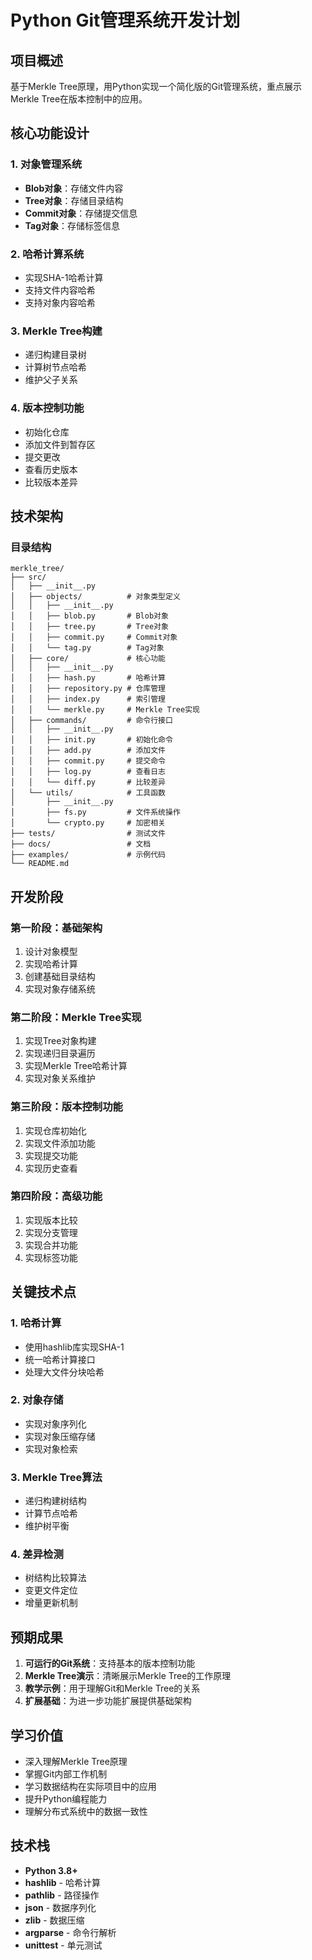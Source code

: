 # Python Git管理系统开发计划

## 项目概述

基于Merkle Tree原理，用Python实现一个简化版的Git管理系统，重点展示Merkle Tree在版本控制中的应用。

## 核心功能设计

### 1. 对象管理系统
- **Blob对象**：存储文件内容
- **Tree对象**：存储目录结构
- **Commit对象**：存储提交信息
- **Tag对象**：存储标签信息

### 2. 哈希计算系统
- 实现SHA-1哈希计算
- 支持文件内容哈希
- 支持对象内容哈希

### 3. Merkle Tree构建
- 递归构建目录树
- 计算树节点哈希
- 维护父子关系

### 4. 版本控制功能
- 初始化仓库
- 添加文件到暂存区
- 提交更改
- 查看历史版本
- 比较版本差异

## 技术架构

### 目录结构
```
merkle_tree/
├── src/
│   ├── __init__.py
│   ├── objects/          # 对象类型定义
│   │   ├── __init__.py
│   │   ├── blob.py       # Blob对象
│   │   ├── tree.py       # Tree对象
│   │   ├── commit.py     # Commit对象
│   │   └── tag.py        # Tag对象
│   ├── core/             # 核心功能
│   │   ├── __init__.py
│   │   ├── hash.py       # 哈希计算
│   │   ├── repository.py # 仓库管理
│   │   ├── index.py      # 索引管理
│   │   └── merkle.py     # Merkle Tree实现
│   ├── commands/         # 命令行接口
│   │   ├── __init__.py
│   │   ├── init.py       # 初始化命令
│   │   ├── add.py        # 添加文件
│   │   ├── commit.py     # 提交命令
│   │   ├── log.py        # 查看日志
│   │   └── diff.py       # 比较差异
│   └── utils/            # 工具函数
│       ├── __init__.py
│       ├── fs.py         # 文件系统操作
│       └── crypto.py     # 加密相关
├── tests/                # 测试文件
├── docs/                 # 文档
├── examples/             # 示例代码
└── README.md
```

## 开发阶段

### 第一阶段：基础架构
1. 设计对象模型
2. 实现哈希计算
3. 创建基础目录结构
4. 实现对象存储系统

### 第二阶段：Merkle Tree实现
1. 实现Tree对象构建
2. 实现递归目录遍历
3. 实现Merkle Tree哈希计算
4. 实现对象关系维护

### 第三阶段：版本控制功能
1. 实现仓库初始化
2. 实现文件添加功能
3. 实现提交功能
4. 实现历史查看

### 第四阶段：高级功能
1. 实现版本比较
2. 实现分支管理
3. 实现合并功能
4. 实现标签功能

## 关键技术点

### 1. 哈希计算
- 使用hashlib库实现SHA-1
- 统一哈希计算接口
- 处理大文件分块哈希

### 2. 对象存储
- 实现对象序列化
- 实现对象压缩存储
- 实现对象检索

### 3. Merkle Tree算法
- 递归构建树结构
- 计算节点哈希
- 维护树平衡

### 4. 差异检测
- 树结构比较算法
- 变更文件定位
- 增量更新机制

## 预期成果

1. **可运行的Git系统**：支持基本的版本控制功能
2. **Merkle Tree演示**：清晰展示Merkle Tree的工作原理
3. **教学示例**：用于理解Git和Merkle Tree的关系
4. **扩展基础**：为进一步功能扩展提供基础架构

## 学习价值

- 深入理解Merkle Tree原理
- 掌握Git内部工作机制
- 学习数据结构在实际项目中的应用
- 提升Python编程能力
- 理解分布式系统中的数据一致性

## 技术栈

- **Python 3.8+**
- **hashlib** - 哈希计算
- **pathlib** - 路径操作
- **json** - 数据序列化
- **zlib** - 数据压缩
- **argparse** - 命令行解析
- **unittest** - 单元测试